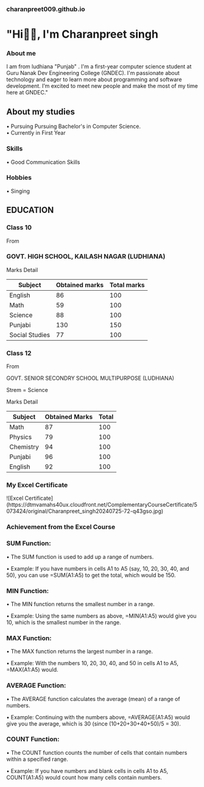 ### charanpreet009.github.io 

# "Hi👋🏻, I'm Charanpreet singh 

 <h3 align="left">About me</h3>
 I am from ludhiana "Punjab" . I'm a first-year computer science student at Guru Nanak Dev Engineering College (GNDEC). I'm passionate about technology and eager to learn more about programming and software development. I’m excited to meet new people and make the most of my time here at GNDEC."

## About my studies 
 • Pursuing Pursuing Bachelor's in Computer Science.  
• Currently in First Year

 <h3 align="left">Skills</h3>

 • Good Communication Skills

 <h3 align="left">Hobbies</h3>

 • Singing


<h2 align=left>EDUCATION</h2>

### Class 10

From

### GOVT. HIGH SCHOOL, KAILASH NAGAR (LUDHIANA)

 Marks Detail

| Subject     | Obtained marks | Total marks |
|-------------|-------|-------|
| English     | 86   | 100     |
| Math   | 59    | 100     |
| Science |  88   | 100     |
| Punjabi | 130    | 150     |
| Social Studies   |  77   | 100    |

### Class 12

 From

 GOVT. SENIOR SECONDRY SCHOOL MULTIPURPOSE (LUDHIANA)

Strem = Science 

 Marks Detail

 | Subject     | Obtained Marks | Total |
|-------------|-------|-------|
| Math        | 87    | 100     |
| Physics     | 79    | 100     |
| Chemistry   | 94    | 100     |
| Punjabi     | 96    | 100     |
| English     | 92    | 100     |


 <h3 align="left">My Excel Certificate</h3>
 ![Excel Certificate](https://dtmvamahs40ux.cloudfront.net/ComplementaryCourseCertificate/5073424/original/Charanpreet_singh20240725-72-q43gso.jpg)

 <h3 align="left">Achievement from the Excel Course</h3>


### SUM Function:

• The SUM function is used to add up a range of numbers.

• Example: If you have numbers in cells A1 to A5 (say, 10, 20, 30, 40, and 50), you can use =SUM(A1:A5) to get the total, which would be 150.

### MIN Function:

• The MIN function returns the smallest number in a range.

• Example: Using the same numbers as above, =MIN(A1:A5) would give you 10, which is the smallest number in the range.

### MAX Function:

• The MAX function returns the largest number in a range.

• Example: With the numbers 10, 20, 30, 40, and 50 in cells A1 to A5, =MAX(A1:A5) would.

### AVERAGE Function: 

• The AVERAGE function calculates the average (mean) of a range of numbers.

• Example: Continuing with the numbers above, =AVERAGE(A1:A5) would give you the average, which is 30 (since (10+20+30+40+50)/5 = 30).

### COUNT Function:

• The COUNT function counts the number of cells that contain numbers within a specified range.

• Example: If you have numbers and blank cells in cells A1 to A5, COUNT(A1:A5) would count how many cells contain numbers.





